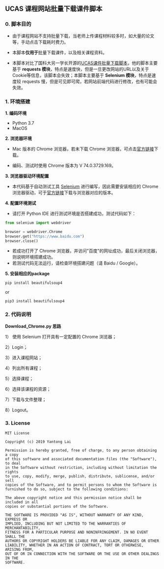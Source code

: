 ## UCAS 课程网站批量下载课件脚本

### 0. 脚本目的
- 由于课程网站不支持批量下载，当老师上传课程材料较多时，如大量的论文等，手动点击下载耗时费力。 

- 本脚本**仅用于**批量下载课件，以及相关课程资料。

- 本脚本对比了国科大另一学长开源的[UCAS课件批量下载脚本](https://blog.csdn.net/lusongno1/article/details/79995009)，他的脚本主要基于 **requests 模块**，特点是速度快，但是一旦更改网站的URL以及关于Cookie等信息，该脚本会失效；本脚本主要基于 **Selenium 模块**，特点是速度较 requests 慢，但是可见即可爬，若网站前端代码进行修改，也有可能会失效。

  

### 1. 环境搭建

**1. 编码环境**
- Python 3.7
- MacOS

**2. 浏览器环境**

- Mac 版本的 Chrome 浏览器，若未下载 Chrome 浏览器，可点击[官方链接](https://www.google.com/chrome/)下载。

- 编码、测试时使用 Chrome 版本为 V 74.0.3729.169。

**3. 浏览器驱动环境配置**

- 本代码基于自动测试工具 [Selenium](https://www.seleniumhq.org) 进行编写，因此需要安装相应的 Chrome 浏览器驱动，可于[官方链接](http://chromedriver.chromium.org)下载与浏览器对应的版本。

**4. 配置环境测试**

- 请打开 Python IDE 进行测试环境是否搭建成功，测试代码如下：

```python
from selenium import webdriver

browser = webdriver.Chrome
browser.get("https://www.baidu.com")
browser.close()
```

- 若成功打开了 Chrome 浏览器，并访问"百度"的网址成功，最后关闭浏览器，则说明环境搭建成功。
- 若测试代码无法运行，请检查环境搭建问题（请 Baidu / Google）。

**5. 安装相应的package**

```pip
pip install beautifulsoup4
```

or

```
pip3 install beautifulsoup4
```



### 2. 代码说明

**Download_Chrome.py 思路**  

1） 使用 Selenium 打开具有一定配置的 Chrome 浏览器；

2）Login；

3）进入课程网站；

4）列出所有课程；

5）选择课程；

6）选择该课程的资源；

7）下载与文件整理；

8）Logout。



### 3. License

```
MIT License

Copyright (c) 2019 Yantong Lai

Permission is hereby granted, free of charge, to any person obtaining a copy
of this software and associated documentation files (the "Software"), to deal
in the Software without restriction, including without limitation the rights
to use, copy, modify, merge, publish, distribute, sublicense, and/or sell
copies of the Software, and to permit persons to whom the Software is
furnished to do so, subject to the following conditions:

The above copyright notice and this permission notice shall be included in all
copies or substantial portions of the Software.

THE SOFTWARE IS PROVIDED "AS IS", WITHOUT WARRANTY OF ANY KIND, EXPRESS OR
IMPLIED, INCLUDING BUT NOT LIMITED TO THE WARRANTIES OF MERCHANTABILITY,
FITNESS FOR A PARTICULAR PURPOSE AND NONINFRINGEMENT. IN NO EVENT SHALL THE
AUTHORS OR COPYRIGHT HOLDERS BE LIABLE FOR ANY CLAIM, DAMAGES OR OTHER
LIABILITY, WHETHER IN AN ACTION OF CONTRACT, TORT OR OTHERWISE, ARISING FROM,
OUT OF OR IN CONNECTION WITH THE SOFTWARE OR THE USE OR OTHER DEALINGS IN THE
SOFTWARE.
```

